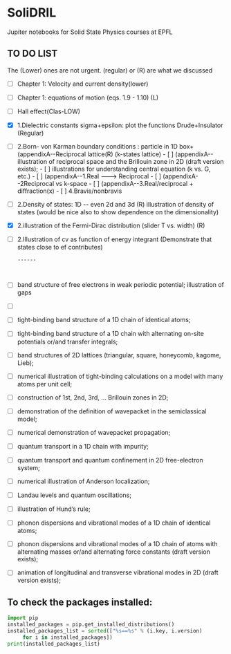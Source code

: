 # SoliDRIL
Jupiter notebooks for Solid State Physics courses at EPFL

## TO DO LIST

The (Lower) ones are not urgent. (regular) or (R) are what we discussed

- [ ] Chapter 1: Velocity and current density(lower)

- [ ] Chapter 1: equations of motion (eqs. 1.9 - 1.10) (L)

- [ ] Hall effect(Clas-LOW)

- [x] 1.Dielectric constants sigma+epsilon: plot the functions  Drude+Insulator  (Regular)

- [ ] 2.Born- von Karman boundary conditions : particle in 1D box+ (appendixA--Reciprocal lattice(R) (k-states lattice)
      - [ ] (appendixA--illustration of reciprocal space and the Brillouin zone in 2D (draft version exists); 
      - [ ] illustrations for understanding central equation (k vs. G, etc.)
      - [ ] (appendixA--1.Real ---> Reciprocal
      - [ ] (appendixA--2Reciprocal vs k-space
      - [ ] (appendixA--3.Real/reciprocal + diffraction(x) 
      - [ ] 4.Bravis/nonbravis

- [ ] 2.Density of states: 1D -- even 2d and 3d (R) illustration of density of states (would be nice also to show dependence on the dimensionality)

- [x] 2.illustration of the Fermi-Dirac distribution (slider T vs. width) (R)

- [ ] 2.Illustration of cv as function of energy integrant (Demonstrate that states close to ef contributes)

      ------

      ​

- [ ] band structure of free electrons in weak periodic potential; illustration of gaps

- [ ] ​

- [ ] tight-binding band structure of a 1D chain of identical atoms;

- [ ] tight-binding band structure of a 1D chain with alternating on-site potentials or/and transfer integrals;

- [ ] band structures of 2D lattices (triangular, square, honeycomb, kagome, Lieb);

- [ ] numerical illustration of tight-binding calculations on a model with many atoms per unit cell;

- [ ] construction of 1st, 2nd, 3rd, … Brillouin zones in 2D;

- [ ] demonstration of the definition of wavepacket in the semiclassical model;

- [ ] numerical demonstration of wavepacket propagation; 

- [ ] quantum transport in a 1D chain with impurity;

- [ ] quantum transport and quantum confinement in 2D free-electron system;

- [ ] numerical illustration of Anderson localization;

- [ ] Landau levels and quantum oscillations;

- [ ] illustration of Hund’s rule;

- [ ] phonon dispersions and vibrational modes of a 1D chain of identical atoms;

- [ ] phonon dispersions and vibrational modes of a 1D chain of atoms with alternating masses or/and alternating force constants  (draft version exists);

- [ ] animation of longitudinal and transverse vibrational modes in 2D (draft version exists);


## To check the packages installed:

```python
import pip
installed_packages = pip.get_installed_distributions()
installed_packages_list = sorted(["%s==%s" % (i.key, i.version)
     for i in installed_packages])
print(installed_packages_list)
```
